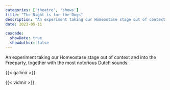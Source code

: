```yaml
---
categories: ['theatre', 'shows']
title: "The Night is for the Dogs"
description: "An experiment taking our Homeostase stage out of context and into the Freeparty, together with the most notorious Dutch sounds."
date: 2023-05-11

cascade:
  showDate: true
  showAuthor: false
---
```


An experiment taking our Homeostase stage out of context and into the Freeparty, together with the most notorious Dutch sounds.

{{< gallmir >}}

{{< vidmir >}}

